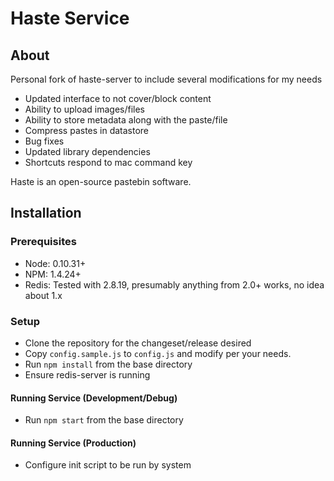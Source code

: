 # Haste Service

## About
Personal fork of haste-server to include several modifications for my needs
- Updated interface to not cover/block content
- Ability to upload images/files
- Ability to store metadata along with the paste/file
- Compress pastes in datastore
- Bug fixes
 - Updated library dependencies
 - Shortcuts respond to mac command key

Haste is an open-source pastebin software.

## Installation
### Prerequisites
 - Node: 0.10.31+
 - NPM: 1.4.24+
 - Redis: Tested with 2.8.19, presumably anything from 2.0+ works, no idea about 1.x

### Setup
 - Clone the repository for the changeset/release desired
 - Copy `config.sample.js` to `config.js` and modify per your needs.
 - Run `npm install` from the base directory
 - Ensure redis-server is running

#### Running Service (Development/Debug)
 - Run `npm start` from the base directory

#### Running Service (Production)
 - Configure init script to be run by system
